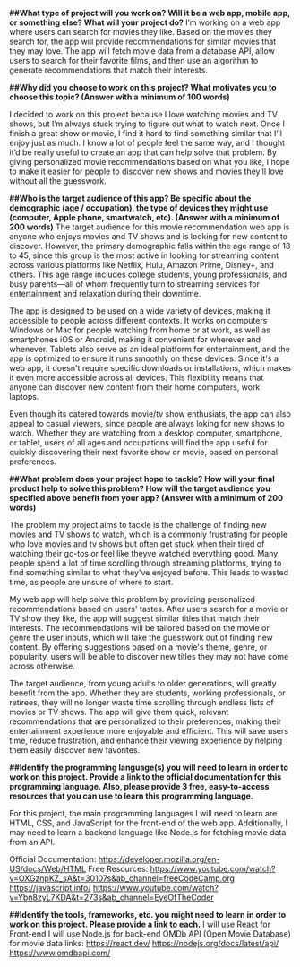 **##What type of project will you work on? Will it be a web app, mobile app, or something else? What will your project do?**
I’m working on a web app where users can search for movies they like. Based on the movies they search for, the app will provide recommendations for similar movies that they may love. The app will fetch movie data from a database API, allow users to search for their favorite films, and then use an algorithm to generate recommendations that match their interests.







**##Why did you choose to work on this project? What motivates you to choose this topic? (Answer with a minimum of 100 words)**

I decided to work on this project because I love watching movies and TV shows, but I’m always stuck trying to figure out what to watch next. Once I finish a great show or movie, I find it hard to find something similar that I’ll enjoy just as much. I know a lot of people feel the same way, and I thought it’d be really useful to create an app that can help solve that problem. By giving personalized movie recommendations based on what you like, I hope to make it easier for people to discover new shows and movies they’ll love without all the guesswork.






**##Who is the target audience of this app? Be specific about the demographic (age / occupation), the type of devices they might use (computer, Apple phone, smartwatch, etc). (Answer with a minimum of 200 words)**
The target audience for this movie recommendation web app is anyone who enjoys movies and TV shows and is looking for new content to discover. However, the primary demographic falls within the age range of 18 to 45, since this group is the most active in looking for streaming content across various platforms like Netflix, Hulu, Amazon Prime, Disney+, and others. This age range includes college students, young professionals, and busy parents—all of whom frequently turn to streaming services for entertainment and relaxation during their downtime.

The app is designed to be used on a wide variety of devices, making it accessible to people across different contexts. It works on computers Windows or Mac for people watching from home or at work, as well as smartphones iOS or Android, making it convenient for wherever and whenever. Tablets also serve as an ideal platform for entertainment, and the app is optimized to ensure it runs smoothly on these devices. Since it's a web app, it doesn't require specific downloads or installations, which makes it even more accessible across all devices. This flexibility means that anyone can discover new content from their home computers, work laptops.

Even though its catered towards movie/tv show enthusiats, the app can also appeal to casual viewers, since people are always loking for new shows to watch. Whether they are watching from a desktop computer, smartphone, or tablet, users of all ages and occupations will find the app useful for quickly discovering their next favorite show or movie, based on personal preferences.







**##What problem does your project hope to tackle? How will your final product help to solve this problem? How will the target audience you specified above benefit from your app? (Answer with a minimum of 200 words)**

The problem my project aims to tackle is the challenge of finding new movies and TV shows to watch, which is a commonly frustrating for people who love movies and tv shows but often get stuck when their tired of watching their go-tos or feel like theyve watched everything good. Many people spend a lot of time scrolling through streaming platforms, trying to find something similar to what they've enjoyed before. This leads to wasted time, as people are unsure of where to start.

My web app will help solve this problem by providing personalized recommendations based on users' tastes. After users search for a movie or TV show they like, the app will suggest similar titles that match their interests. The recommendations will be tailored based on the movie or genre the user inputs, which will take the guesswork out of finding new content. By offering suggestions based on a movie's theme, genre, or popularity, users will be able to discover new titles they may not have come across otherwise.

The target audience, from young adults to older generations, will greatly benefit from the app. Whether they are students, working professionals, or retirees, they will no longer waste time scrolling through endless lists of movies or TV shows. The app will give them quick, relevant recommendations that are personalized to their preferences, making their entertainment experience more enjoyable and efficient. This will save users time, reduce frustration, and enhance their viewing experience by helping them easily discover new favorites.








**##Identify the programming language(s) you will need to learn in order to work on this project. Provide a link to the official documentation for this programming language. Also, please provide 3 free, easy-to-access resources that you can use to learn this programming language.**

For this project, the main programming languages I will need to learn are HTML, CSS, and JavaScript for the front-end of the web app. Additionally, I may need to learn a backend language like Node.js for fetching movie data from an API.

Official Documentation: https://developer.mozilla.org/en-US/docs/Web/HTML
Free Resources:
https://www.youtube.com/watch?v=OXGznpKZ_sA&t=30107s&ab_channel=freeCodeCamp.org
https://javascript.info/
https://www.youtube.com/watch?v=Ybn8zyL7KDA&t=273s&ab_channel=EyeOfTheCoder





**##Identify the tools, frameworks, etc. you might need to learn in order to work on this project. Please provide a link to each.**
I will use React for Front-end
I will use Node.js for back-end
OMDb API (Open Movie Database) for movie data
links:
https://react.dev/
https://nodejs.org/docs/latest/api/
https://www.omdbapi.com/
